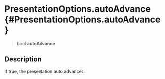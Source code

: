 PresentationOptions.autoAdvance {#PresentationOptions.autoAdvance}
===============================

> bool **autoAdvance**

Description
-----------

If true, the presentation auto advances.
